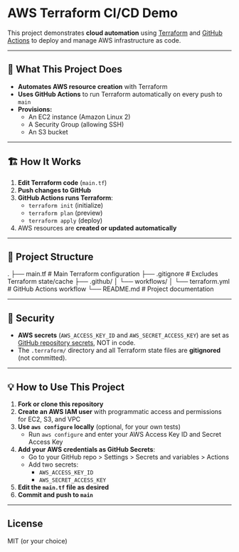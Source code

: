 # AWS Terraform CI/CD Demo

This project demonstrates **cloud automation** using [Terraform](https://www.terraform.io/) and [GitHub Actions](https://docs.github.com/en/actions) to deploy and manage AWS infrastructure as code.

---

## 🚀 What This Project Does

- **Automates AWS resource creation** with Terraform
- **Uses GitHub Actions** to run Terraform automatically on every push to `main`
- **Provisions:**
  - An EC2 instance (Amazon Linux 2)
  - A Security Group (allowing SSH)
  - An S3 bucket

---

## 🏗️ How It Works

1. **Edit Terraform code** (`main.tf`)
2. **Push changes to GitHub**
3. **GitHub Actions runs Terraform**:
    - `terraform init` (initialize)
    - `terraform plan` (preview)
    - `terraform apply` (deploy)
4. AWS resources are **created or updated automatically**

---

## 🧩 Project Structure
.
├── main.tf                   # Main Terraform configuration
├── .gitignore                # Excludes Terraform state/cache
├── .github/
│   └── workflows/
│       └── terraform.yml     # GitHub Actions workflow
└── README.md                 # Project documentation

---

## 🔐 Security

- **AWS secrets** (`AWS_ACCESS_KEY_ID` and `AWS_SECRET_ACCESS_KEY`) are set as [GitHub repository secrets](https://docs.github.com/en/actions/security-guides/encrypted-secrets), NOT in code.
- The `.terraform/` directory and all Terraform state files are **gitignored** (not committed).

---

## 💡 How to Use This Project
1. **Fork or clone this repository**
2. **Create an AWS IAM user** with programmatic access and permissions for EC2, S3, and VPC
3. **Use `aws configure` locally** (optional, for your own tests)  
   - Run `aws configure` and enter your AWS Access Key ID and Secret Access Key
4. **Add your AWS credentials as GitHub Secrets**:  
   - Go to your GitHub repo > Settings > Secrets and variables > Actions
   - Add two secrets:  
     - `AWS_ACCESS_KEY_ID`
     - `AWS_SECRET_ACCESS_KEY`
5. **Edit the `main.tf` file as desired**
6. **Commit and push to `main`**

---


## License

MIT (or your choice)
